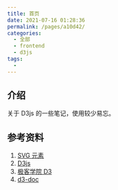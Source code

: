 ```yaml
---
title: 首页
date: 2021-07-16 01:28:36
permalink: /pages/a10d42/
categories: 
  - 全部
  - frontend
  - d3js
tags: 
  - 
---
```


## 介绍

关于 D3js 的一些笔记，使用较少易忘。



## 参考资料

1. [SVG 元素](https://developer.mozilla.org/zh-CN/docs/Web/SVG/Element)
2. [D3js](https://d3js.org/)
3. [极客学院 D3](http://wiki.jikexueyuan.com/project/d3wiki/introduction.html)
4. [d3-doc](https://github.com/shanyuhai123/d3-docs)
